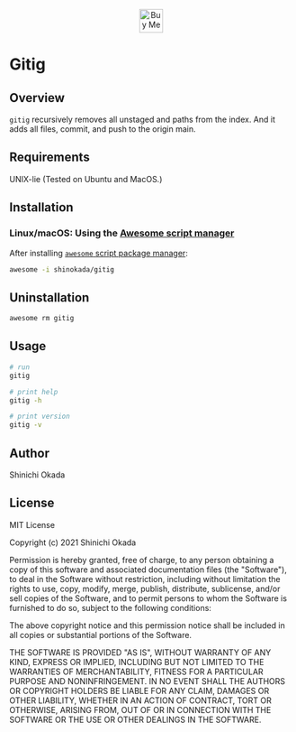 <p align="center">
<a href='https://ko-fi.com/Z8Z2CHALG' target='_blank'><img height='42' style='border:0px;height:42px;' src='https://storage.ko-fi.com/cdn/kofi3.png?v=3' alt='Buy Me a Coffee at ko-fi.com' /></a>
</p>

# Gitig

## Overview

`gitig` recursively removes all unstaged and paths from the index. And it adds all files, commit, and push to the origin main.

## Requirements

UNIX-lie (Tested on Ubuntu and MacOS.)

## Installation

### Linux/macOS: Using the [Awesome script manager](https://github.com/shinokada/awesome)

After installing [`awesome` script package manager](https://github.com/shinokada/awesome):

```sh
awesome -i shinokada/gitig
```

## Uninstallation

```sh
awesome rm gitig
```

## Usage

```sh
# run
gitig

# print help
gitig -h

# print version
gitig -v
```

## Author

Shinichi Okada

## License

MIT License

Copyright (c) 2021 Shinichi Okada

Permission is hereby granted, free of charge, to any person obtaining a copy
of this software and associated documentation files (the "Software"), to deal
in the Software without restriction, including without limitation the rights
to use, copy, modify, merge, publish, distribute, sublicense, and/or sell
copies of the Software, and to permit persons to whom the Software is
furnished to do so, subject to the following conditions:

The above copyright notice and this permission notice shall be included in all
copies or substantial portions of the Software.

THE SOFTWARE IS PROVIDED "AS IS", WITHOUT WARRANTY OF ANY KIND, EXPRESS OR
IMPLIED, INCLUDING BUT NOT LIMITED TO THE WARRANTIES OF MERCHANTABILITY,
FITNESS FOR A PARTICULAR PURPOSE AND NONINFRINGEMENT. IN NO EVENT SHALL THE
AUTHORS OR COPYRIGHT HOLDERS BE LIABLE FOR ANY CLAIM, DAMAGES OR OTHER
LIABILITY, WHETHER IN AN ACTION OF CONTRACT, TORT OR OTHERWISE, ARISING FROM,
OUT OF OR IN CONNECTION WITH THE SOFTWARE OR THE USE OR OTHER DEALINGS IN THE
SOFTWARE.
